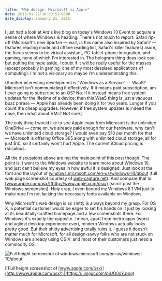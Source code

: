 ```yaml
---
title: "Web design: Microsoft vs Apple"
date: 2015-01-21T16:30:51-0800
date_display: January 21, 2015
...
```


I just had a look at Ars's live blog on today's Windows 10 Event to acquire a sense of where Windows is heading. There's not much to report. Safari rip-off (Microsoft's new Spartan — wait, is this name also inspired by Safari? — features reading mode and offline reading list, Safari's killer features) aside, the focus seems to be virtual assistant, PC-tablet-phone integration, and gaming, none of which I'm interested in. The hologram thing does look cool, but putting the hype aside, I doubt if it will be really useful for the masses (except probably in gaming, one of my most despised applications of computing). I'm not a visionary so maybe I'm underestimating this.

(Another interesting development is "Windows as a Service" — WaaS? Microsoft isn't communiating it effectively. If it means paid subscription, am I ever going to subscribe to an OS? No. If it instead means free system updates for the lifetime of a device, then this WaaS thing is just a vacuous buzz phrase — Apple has already been doing it for two years. Longer if you count the cheap upgrades. However, if free system updates is indeed the case, then what about VMs? Not sure.)

The only thing I would like to see Apple copy from Microsoft is the unlimited OneDrive — come on, we already paid enough for our hardware, why can't we have unlimited cloud storage? I would even pay $10 per month for that — Microsoft is offering Office 365 along with unlimited cloud storage, all for just $10, so it certainly won't hurt Apple. The current iCloud pricing is ridiculous.

All the discussions above are not the main point of this post though. The point is, I went to the Windows website to learn more about Windows 10, and just can't believe my eyes in how awful it is designed. Just look at the font and the layout of [windows.microsoft.com/en-us/windows-10/about](http://windows.microsoft.com/en-us/windows-10/about) (full web page screenshot courtesy of [web-capture.net](http://web-capture.net)). And compare that to [www.apple.com/osx/](http://www.apple.com/osx/) (scroll past the Windows screenshot). Holy crap, I even booted my Windows 8.1 VM just to make sure I'm not lacking the necessary fonts available on Windows.

Why Microsoft's web design is so shitty is always beyond my grasp. For OS X, a potential customer would be eager to set his hands on it just by looking at its beautifully-crafted homepage and a few screenshots there. For Windows it's exactly the opposite. I mean, apart from metro apps (worst and ugliest desktop experience ever), modern Windows actually looks pretty good. But their shitty advertising totally ruins it. I guess it doesn't matter much for Microsoft, for all design-savvy folks who are not stuck on Windows are already using OS X, and most of their customers just need a commodity OS.

![Full height screenshot of [windows.microsoft.com/en-us/windows-10/about](http://windows.microsoft.com/en-us/windows-10/about).](https://i.imgur.com/0eIt4SR.png)

![Full height screenshot of [www.apple.com/osx/](http://www.apple.com/osx/).](https://i.imgur.com/piUO0xY.png)
